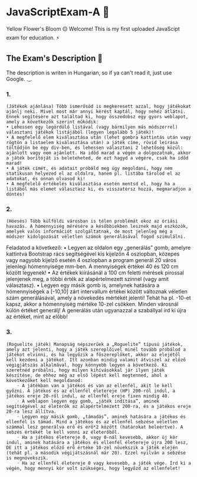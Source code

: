 # JavaScriptExam-A 🔱
Yellow Flower's Bloom 🟡 Welcome! This is my first uploaded JavaScipt exam for education. ⚡️
## The Exam's Description 🌟
The description is writen in Hungarian, so if ya can't read it, just use Google. ._.
### 1. 
    (Játékok ajánlása) Több ismerősöd is megkeresett azzal, hogy játékokat ajánlj neki. Mivel most már annyi kérést kaptál, hogy nehéz átlátni. Ennek segítésére azt találtad ki, hogy összedobsz egy gyors weblapot, amely a következők szerint működik:
    • Lehessen egy legördülő listával (vagy bármilyen más módszerrel) választani játékok listájából (legyen legalább 5 játék)!
    • A megfelelő elem kiválasztása után (lehet gombra kattintás után vagy rögtön a listaelem kiválasztása után) a játék címe, rövid leírása töltődjön be egy div-ben, és lehessen választani 2 lehetőség közül: ajánlott vagy nem ajánlott. Ha időd marad a végén a dolgozatnak, akkor a játék borítóját is beleteheted, de ezt hagyd a végére, csak ha időd marad!
    • A játék címét, és adatait próbáld meg úgy megoldani, hogy nem statikusan helyezed el az oldalra, hanem pl. listába tárolod el az adatokat, és onnan olvasod ki!
    • A megfelelő értékelés kiválasztása esetén mentsd el, hogy ha a listából más elemet választasz ki, és visszatérsz hozzá, megmaradjon a döntés!
### 2.
    (Hóesés) Több külföldi városban is télen problémát okoz az óriási havazás. A hómennyiség mérésére a későbbiekben lesznek majd eszközök, amelyek valós információt szolgáltatnak, de most jelenleg még a módszer kidolgozását véletlen számok generálásával fogod szimulálni.
Feladatod a következő:
    • Legyen az oldalon egy „generálás” gomb, amelyre kattintva Bootstrap rács segítségével kis kijelzőn 4 oszlopban, közepes vagy nagyobb kijelző esetén 4 oszlopban a program generál 20 város jelenlegi hómennyisége mm-ben. A mennyiségek értékei 40 és 120 cm között legyenek!
    • Az értékek kiírásánál a 100 cm feletti mérések pirossal jelenjenek meg, a többi érték az alapértelmezett színnel (vagy amit választasz).
    • Legyen egy másik gomb is, amelynek hatására a hómennyiségek a [-10,10] zárt intervallum értékei között változnak véletlen szám generálásával, amely a növekedés mértékét jelenti! Tehát ha pl. -10-et kapsz, akkor a hómennyiség mértéke 10-zel csökken. Minden városnál külön értéket generálj! A generálás után ugyanazzal a szabállyal írd ki újra az értéket, mint az előbb!
### 3. 
    (Roguelite játék) Manapság népszerűek a „Roguelite” típusú játékok, amely azt jelenti, hogy a játék szereplőivel minél tovább próbálod a játékot elvinni, és ha legyőzik a főszereplőket, akkor az elejétől kell kezdeni a játékot. Itt azonban mindig valamit átviszel az előző végigjátszás alkalmával, hogy könnyebb legyen a következő. Ki szeretnéd próbálni, hogy milyen kihívásokkal jár ilyen játék készítése, de ehhez még az első lépést kell megtenned, ahol a következőket kell megoldanod:
        ◦ A játékban van a játékos és van az ellenfél, akit le kell győzni. A játékos és az ellenfél életereje (HP) 200-ról indul, a játékos ereje 20-ről indul, az ellenfél ereje fixen mindig 40.
        ◦ A weblapon legyen egy gomb, „játék indítása”, aminek segítségével az életerők az alapértelmezett 200-ra, és a játékos ereje 20-ra lesz állítva.
        ◦ Legyen egy másik gomb, „támadás”, aminek hatására a játékos és ellenfél is támad. Mind a játékos és az ellenfél sebzése véletlen számmal lesz generálva erő és erő*2 között (határokat beleértve). A sebzés értékét le kell vonni az életerőből.
        ◦ Ha a játékos életereje 0, vagy 0-nál kevesebb, akkor új kör indul, aminek hatására a játékos és ellenfél életereje újra 200 lesz, DE itt a játékos előző erő értéke 10-zel növekszik a játék elején (tehát pl. a második végijátszásnál már 20). Ezzel nyilván a sebzése is megnövekszik.
        ◦ Ha az ellenfél életereje 0 vagy kevesebb, a játék vége. Írd ki a végén, hogy mennyi kör volt szükséges, hogy legyőzd az ellenfelet!
